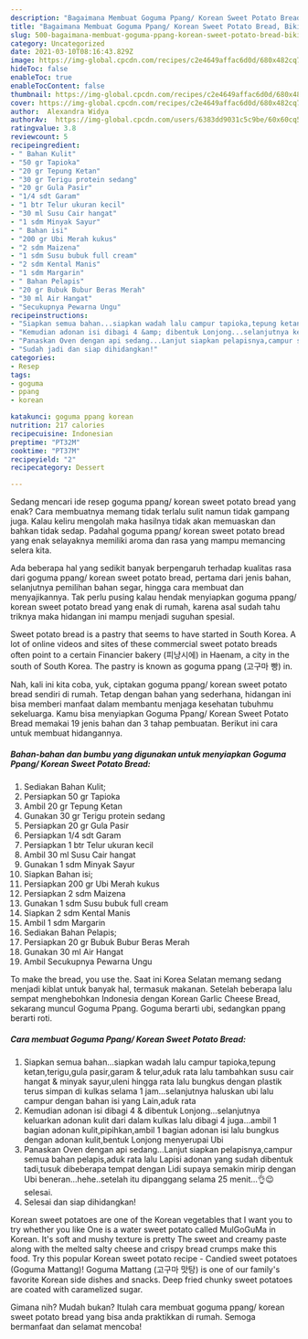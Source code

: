 ```yaml
---
description: "Bagaimana Membuat Goguma Ppang/ Korean Sweet Potato Bread, Bikin Ngiler"
title: "Bagaimana Membuat Goguma Ppang/ Korean Sweet Potato Bread, Bikin Ngiler"
slug: 500-bagaimana-membuat-goguma-ppang-korean-sweet-potato-bread-bikin-ngiler
category: Uncategorized
date: 2021-03-10T08:16:43.829Z
image: https://img-global.cpcdn.com/recipes/c2e4649affac6d0d/680x482cq70/goguma-ppang-korean-sweet-potato-bread-foto-resep-utama.jpg
hideToc: false
enableToc: true
enableTocContent: false
thumbnail: https://img-global.cpcdn.com/recipes/c2e4649affac6d0d/680x482cq70/goguma-ppang-korean-sweet-potato-bread-foto-resep-utama.jpg
cover: https://img-global.cpcdn.com/recipes/c2e4649affac6d0d/680x482cq70/goguma-ppang-korean-sweet-potato-bread-foto-resep-utama.jpg
author:  Alexandra Widya
authorAv:  https://img-global.cpcdn.com/users/6383dd9031c5c9be/60x60cq50/avatar.jpg
ratingvalue: 3.8
reviewcount: 5
recipeingredient:
- " Bahan Kulit"
- "50 gr Tapioka"
- "20 gr Tepung Ketan"
- "30 gr Terigu protein sedang"
- "20 gr Gula Pasir"
- "1/4 sdt Garam"
- "1 btr Telur ukuran kecil"
- "30 ml Susu Cair hangat"
- "1 sdm Minyak Sayur"
- " Bahan isi"
- "200 gr Ubi Merah kukus"
- "2 sdm Maizena"
- "1 sdm Susu bubuk full cream"
- "2 sdm Kental Manis"
- "1 sdm Margarin"
- " Bahan Pelapis"
- "20 gr Bubuk Bubur Beras Merah"
- "30 ml Air Hangat"
- "Secukupnya Pewarna Ungu"
recipeinstructions:
- "Siapkan semua bahan...siapkan wadah lalu campur tapioka,tepung ketan,terigu,gula pasir,garam &amp; telur,aduk rata lalu tambahkan susu cair hangat &amp; minyak sayur,uleni hingga rata lalu bungkus dengan plastik terus simpan di kulkas selama 1 jam...selanjutnya haluskan ubi lalu campur dengan bahan isi yang Lain,aduk rata"
- "Kemudian adonan isi dibagi 4 &amp; dibentuk Lonjong...selanjutnya keluarkan adonan kulit dari dalam kulkas lalu dibagi 4 juga...ambil 1 bagian adonan kulit,pipihkan,ambil 1 bagian adonan isi lalu bungkus dengan adonan kulit,bentuk Lonjong menyerupai Ubi"
- "Panaskan Oven dengan api sedang...Lanjut siapkan pelapisnya,campur semua bahan pelapis,aduk rata lalu Lapisi adonan yang sudah dibentuk tadi,tusuk dibeberapa tempat dengan Lidi supaya semakin mirip dengan Ubi beneran...hehe..setelah itu dipanggang selama 25 menit...👌😉selesai."
- "Sudah jadi dan siap dihidangkan!"
categories:
- Resep
tags:
- goguma
- ppang
- korean

katakunci: goguma ppang korean 
nutrition: 217 calories
recipecuisine: Indonesian
preptime: "PT32M"
cooktime: "PT37M"
recipeyield: "2"
recipecategory: Dessert

---
```



Sedang mencari ide resep goguma ppang/ korean sweet potato bread yang enak? Cara membuatnya memang tidak terlalu sulit namun tidak gampang juga. Kalau keliru mengolah maka hasilnya tidak akan memuaskan dan bahkan tidak sedap. Padahal goguma ppang/ korean sweet potato bread yang enak selayaknya memiliki aroma dan rasa yang mampu memancing selera kita.


Ada beberapa hal yang sedikit banyak berpengaruh terhadap kualitas rasa dari goguma ppang/ korean sweet potato bread, pertama dari jenis bahan, selanjutnya pemilihan bahan segar, hingga cara membuat dan menyajikannya. Tak perlu pusing kalau hendak menyiapkan goguma ppang/ korean sweet potato bread yang enak di rumah, karena asal sudah tahu triknya maka hidangan ini mampu menjadi suguhan spesial.

Sweet potato bread is a pastry that seems to have started in South Korea. A lot of online videos and sites of these commercial sweet potato breads often point to a certain Financier bakery (피낭시에) in Haenam, a city in the south of South Korea. The pastry is known as goguma ppang (고구마 빵) in.


Nah, kali ini kita coba, yuk, ciptakan goguma ppang/ korean sweet potato bread sendiri di rumah. Tetap dengan bahan yang sederhana, hidangan ini bisa memberi manfaat dalam membantu menjaga kesehatan tubuhmu sekeluarga. Kamu bisa menyiapkan Goguma Ppang/ Korean Sweet Potato Bread memakai 19 jenis bahan dan 3 tahap pembuatan. Berikut ini cara untuk membuat hidangannya.

<!--inarticleads1-->

##### Bahan-bahan dan bumbu yang digunakan untuk menyiapkan Goguma Ppang/ Korean Sweet Potato Bread:

1. Sediakan  Bahan Kulit;
1. Persiapkan 50 gr Tapioka
1. Ambil 20 gr Tepung Ketan
1. Gunakan 30 gr Terigu protein sedang
1. Persiapkan 20 gr Gula Pasir
1. Persiapkan 1/4 sdt Garam
1. Persiapkan 1 btr Telur ukuran kecil
1. Ambil 30 ml Susu Cair hangat
1. Gunakan 1 sdm Minyak Sayur
1. Siapkan  Bahan isi;
1. Persiapkan 200 gr Ubi Merah kukus
1. Persiapkan 2 sdm Maizena
1. Gunakan 1 sdm Susu bubuk full cream
1. Siapkan 2 sdm Kental Manis
1. Ambil 1 sdm Margarin
1. Sediakan  Bahan Pelapis;
1. Persiapkan 20 gr Bubuk Bubur Beras Merah
1. Gunakan 30 ml Air Hangat
1. Ambil Secukupnya Pewarna Ungu


To make the bread, you use the. Saat ini Korea Selatan memang sedang menjadi kiblat untuk banyak hal, termasuk makanan. Setelah beberapa lalu sempat menghebohkan Indonesia dengan Korean Garlic Cheese Bread, sekarang muncul Goguma Ppang. Goguma berarti ubi, sedangkan ppang berarti roti. 

<!--inarticleads2-->

##### Cara membuat Goguma Ppang/ Korean Sweet Potato Bread:

1. Siapkan semua bahan...siapkan wadah lalu campur tapioka,tepung ketan,terigu,gula pasir,garam &amp; telur,aduk rata lalu tambahkan susu cair hangat &amp; minyak sayur,uleni hingga rata lalu bungkus dengan plastik terus simpan di kulkas selama 1 jam...selanjutnya haluskan ubi lalu campur dengan bahan isi yang Lain,aduk rata
1. Kemudian adonan isi dibagi 4 &amp; dibentuk Lonjong...selanjutnya keluarkan adonan kulit dari dalam kulkas lalu dibagi 4 juga...ambil 1 bagian adonan kulit,pipihkan,ambil 1 bagian adonan isi lalu bungkus dengan adonan kulit,bentuk Lonjong menyerupai Ubi
1. Panaskan Oven dengan api sedang...Lanjut siapkan pelapisnya,campur semua bahan pelapis,aduk rata lalu Lapisi adonan yang sudah dibentuk tadi,tusuk dibeberapa tempat dengan Lidi supaya semakin mirip dengan Ubi beneran...hehe..setelah itu dipanggang selama 25 menit...👌😉selesai.
1. Selesai dan siap dihidangkan!

Korean sweet potatoes are one of the Korean vegetables that I want you to try whether you like One is a water sweet potato called MulGoGuMa in Korean. It&#39;s soft and mushy texture is pretty The sweet and creamy paste along with the melted salty cheese and crispy bread crumps make this food. Try this popular Korean sweet potato recipe - Candied sweet potatoes (Goguma Mattang)! Goguma Mattang (고구마 맛탕) is one of our family&#39;s favorite Korean side dishes and snacks. Deep fried chunky sweet potatoes are coated with caramelized sugar. 

Gimana nih? Mudah bukan? Itulah cara membuat goguma ppang/ korean sweet potato bread yang bisa anda praktikkan di rumah. Semoga bermanfaat dan selamat mencoba!
